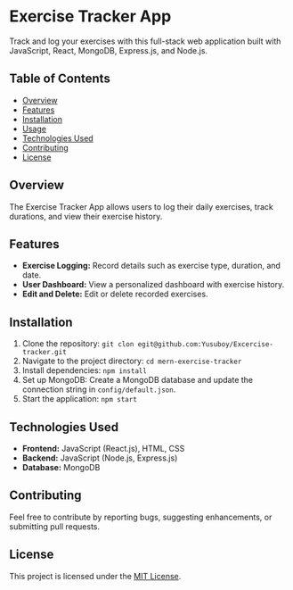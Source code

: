 # Exercise Tracker App

Track and log your exercises with this full-stack web application built with JavaScript, React, MongoDB, Express.js, and Node.js.

## Table of Contents
- [Overview](#overview)
- [Features](#features)
- [Installation](#installation)
- [Usage](#usage)
- [Technologies Used](#technologies-used)
- [Contributing](#contributing)
- [License](#license)

## Overview

The Exercise Tracker App allows users to log their daily exercises, track durations, and view their exercise history.


## Features

- **Exercise Logging:** Record details such as exercise type, duration, and date.
- **User Dashboard:** View a personalized dashboard with exercise history.
- **Edit and Delete:** Edit or delete recorded exercises.

## Installation

1. Clone the repository: `git clon egit@github.com:Yusuboy/Excercise-tracker.git`
2. Navigate to the project directory: `cd mern-exercise-tracker`
3. Install dependencies: `npm install`
4. Set up MongoDB: Create a MongoDB database and update the connection string in `config/default.json`.
5. Start the application: `npm start`


## Technologies Used

- **Frontend:** JavaScript (React.js), HTML, CSS
- **Backend:** JavaScript (Node.js, Express.js)
- **Database:** MongoDB


## Contributing

Feel free to contribute by reporting bugs, suggesting enhancements, or submitting pull requests. 
## License

This project is licensed under the [MIT License](LICENSE).

